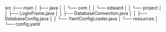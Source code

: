 src
├── main
│   ├── java
│   │   └── com
│   │       └── edward
│   │           └── project
│   │               ├── LoginFrame.java
│   │               ├── DatabaseConnection.java
│   │               ├── DatabaseConfig.java
│   │               └── YamlConfigLoader.java
│   └── resources
│       └── config.yaml
